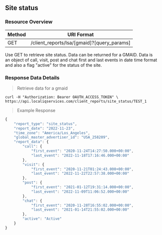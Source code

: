 ## Site status

### Resource Overview

| Method | URI Format |
|---|---|
| GET | /client_reports/lsa/[gmaid]?[query_params] |

Use GET to retrieve site status. Data can be returned for a GMAID. Data is an object of call, visit, post and chat first and last events in date time format and also a flag "active" for the status of the site.


### Response Data Details

> Retrieve data for a gmaid
```
curl -H "Authorization: Bearer OAUTH_ACCESS_TOKEN" \
https://api.localiqservices.com/client_reports/site_status/TEST_1
```

> Example Response

```javascript
{
    "report_type": "site_status",
    "report_date": "2022-11-23",
    "time_zone": "America/Los_Angeles",
    "global_master_advertiser_id": "USA_258209",
    "report_data": {
        "call": {
            "first_event": "2020-11-24T14:27:50.000+00:00",
            "last_event": "2022-11-18T17:16:46.000+00:00"
        },
        "visit": {
            "first_event": "2020-11-21T01:24:43.000+00:00",
            "last_event": "2022-11-22T22:57:38.000+00:00"
        },
        "post": {
            "first_event": "2021-01-12T19:31:14.000+00:00",
            "last_event": "2022-11-09T11:06:52.000+00:00"
        },
        "chat": {
            "first_event": "2020-11-28T16:55:02.000+00:00",
            "last_event": "2021-01-14T21:55:02.000+00:00"
        },
        "active": "Active"
    }
}
```

